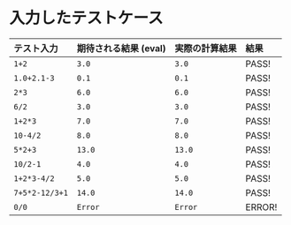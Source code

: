 # 入力したテストケース

| テスト入力      | 期待される結果 (eval) | 実際の計算結果 | 結果   |
| :-------------- | :-------------------- | :------------- | :----- |
| `1+2`           | `3.0`                 | `3.0`          | PASS!  |
| `1.0+2.1-3`     | `0.1`                 | `0.1`          | PASS!  |
| `2*3`           | `6.0`                 | `6.0`          | PASS!  |
| `6/2`           | `3.0`                 | `3.0`          | PASS!  |
| `1+2*3`         | `7.0`                 | `7.0`          | PASS!  |
| `10-4/2`        | `8.0`                 | `8.0`          | PASS!  |
| `5*2+3`         | `13.0`                | `13.0`         | PASS!  |
| `10/2-1`        | `4.0`                 | `4.0`          | PASS!  |
| `1+2*3-4/2`     | `5.0`                 | `5.0`          | PASS!  |
| `7+5*2-12/3+1`  | `14.0`                | `14.0`         | PASS!  |
| `0/0`           | `Error`               | `Error`        | ERROR!  |
